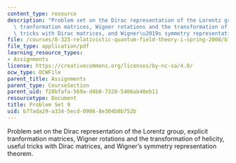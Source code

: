 ```yaml
---
content_type: resource
description: "Problem set on the Dirac representation of the Lorentz group, explicit\
  \ tranformation matrices, Wigner rotations and the transformation of helicity, useful\
  \ tricks with Dirac matrices, and Wigner\u2019s symmetry representation theorem."
file: /courses/8-323-relativistic-quantum-field-theory-i-spring-2008/b77ada29a3345ecd09868e304b0b752b_ft1ps09_08_1.pdf
file_type: application/pdf
learning_resource_types:
- Assignments
license: https://creativecommons.org/licenses/by-nc-sa/4.0/
ocw_type: OCWFile
parent_title: Assignments
parent_type: CourseSection
parent_uid: f28bfafa-569a-d4b0-7320-5406ab48eb11
resourcetype: Document
title: Problem Set 9
uid: b77ada29-a334-5ecd-0986-8e304b0b752b
---
```

Problem set on the Dirac representation of the Lorentz group, explicit tranformation matrices, Wigner rotations and the transformation of helicity, useful tricks with Dirac matrices, and Wigner’s symmetry representation theorem.